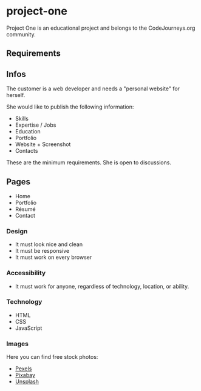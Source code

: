 # project-one

Project One is an educational project and belongs to the CodeJourneys.org community.

## Requirements

## Infos

The customer is a web developer and needs a "personal website" for herself.

She would like to publish the following information:

- Skills
- Expertise / Jobs
- Education
- Portfolio
- Website + Screenshot
- Contacts

These are the minimum requirements.
She is open to discussions.

## Pages

- Home
- Portfolio
- Résumé
- Contact

### Design

- It must look nice and clean
- It must be responsive
- It must work on every browser

### Accessibility

- It must work for anyone, regardless of technology, location, or ability.

### Technology

- HTML
- CSS
- JavaScript

### Images

Here you can find free stock photos:

- [Pexels](https://www.pexels.com/it-it/)
- [Pixabay](https://pixabay.com/)
- [Unsplash](https://unsplash.com/)
